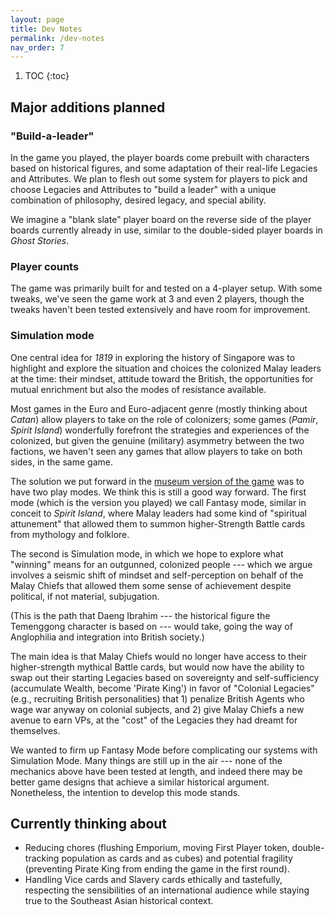```yaml
---
layout: page
title: Dev Notes
permalink: /dev-notes
nav_order: 7
---
```

1. TOC
{:toc}

## Major additions planned

### "Build-a-leader"
In the game you played, the player boards come prebuilt with characters based on historical figures, and some adaptation of their real-life Legacies and Attributes. We plan to flesh out some system for players to pick and choose Legacies and Attributes to "build a leader" with a unique combination of philosophy, desired legacy, and special ability. 

We imagine a "blank slate" player board on the reverse side of the player boards currently already in use, similar to the double-sided player boards in *Ghost Stories*.

### Player counts
The game was primarily built for and tested on a 4-player setup. With some tweaks, we've seen the game work at 3 and even 2 players, though the tweaks haven't been tested extensively and have room for improvement.

### Simulation mode

One central idea for *1819* in exploring the history of Singapore was to highlight and explore the situation and choices the colonized Malay leaders at the time: their mindset, attitude toward the British, the opportunities for mutual enrichment but also the modes of resistance available.

Most games in the Euro and Euro-adjacent genre (mostly thinking about *Catan*) allow players to take on the role of colonizers; some games (*Pamir*, *Spirit Island*) wonderfully forefront the strategies and experiences of the colonized, but given the genuine (military) asymmetry between the two factions, we haven't seen any games that allow players to take on both sides, in the same game.

The solution we put forward in the [museum version of the game](https://www.youtube.com/watch?v=GLmy896EBU4) was to have two play modes. We think this is still a good way forward. The first mode (which is the version you played) we call Fantasy mode, similar in conceit to *Spirit Island*, where Malay leaders had some kind of "spiritual attunement" that allowed them to summon higher-Strength Battle cards from mythology and folklore.

The second is Simulation mode, in which we hope to explore what "winning" means for an outgunned, colonized people --- which we argue involves a seismic shift of mindset and self-perception on behalf of the Malay Chiefs that allowed them some sense of achievement despite political, if not material, subjugation.

(This is the path that Daeng Ibrahim --- the historical figure the Temenggong character is based on --- would take, going the way of Anglophilia and integration into British society.)

The main idea is that Malay Chiefs would no longer have access to their higher-strength mythical Battle cards, but would now have the ability to swap out their starting Legacies based on sovereignty and self-sufficiency (accumulate Wealth, become 'Pirate King') in favor of "Colonial Legacies" (e.g., recruiting British personalities) that 1) penalize British Agents who wage war anyway on colonial subjects, and 2) give Malay Chiefs a new avenue to earn VPs, at the "cost" of the Legacies they had dreamt for themselves.

We wanted to firm up Fantasy Mode before complicating our systems with Simulation Mode. Many things are still up in the air --- none of the mechanics above have been tested at length, and indeed there may be better game designs that achieve a similar historical argument. Nonetheless, the intention to develop this mode stands.

## Currently thinking about
- Reducing chores (flushing Emporium, moving First Player token, double-tracking population as cards and as cubes) and potential fragility (preventing Pirate King from ending the game in the first round).
- Handling Vice cards and Slavery cards ethically and tastefully, respecting the sensibilities of an international audience while staying true to the Southeast Asian historical context.